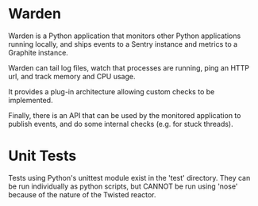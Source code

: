 Warden
======

Warden is a Python application that monitors other Python applications running locally, and ships events to a Sentry instance and metrics to a Graphite instance.

Warden can tail log files, watch that processes are running, ping an HTTP url, and track memory and CPU usage.

It provides a plug-in architecture allowing custom checks to be implemented.

Finally, there is an API that can be used by the monitored application to publish events, and do some internal checks (e.g. for stuck threads).

Unit Tests
==========

Tests using Python's unittest module exist in the 'test' directory. They can be run individually as python scripts, but CANNOT be run using 'nose' because of the nature of the Twisted reactor.

